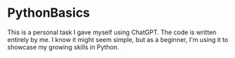 # PythonBasics
This is a personal task I gave myself using ChatGPT. The code is written entirely by me. I know it might seem simple, but as a beginner, I'm using it to showcase my growing skills in Python.
